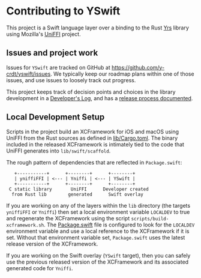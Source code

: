 # Contributing to YSwift

This project is a Swift language layer over a binding to the Rust [Yrs](https://github.com/y-crdt/y-crdt) library using Mozilla's [UniFFI](https://github.com/mozilla/uniffi-rs/) project.

## Issues and project work

Issues for `YSwift` are tracked on GitHub at https://github.com/y-crdt/yswift/issues.
We typically keep our roadmap plans within one of those issues, and use issues to loosely track out progress.

This project keeps track of decision points and choices in the library development in a [Developer's Log](./devnotes/DevLog.md), and has a [release process documented](./devnotes/release-process.md).

## Local Development Setup

Scripts in the project build an XCFramework for iOS and macOS using UniFFI from the Rust sources as defined in [lib/Cargo.toml](./lib/Cargo.toml).
The binary included in the released XCFramework is intimately tied to the code that UniFFI generates into `lib/swift/scaffold`.

The rough pattern of dependencies that are reflected in `Package.swift`:

```
   +-----------+      +--------+      +--------+
   | yniffiFFI | <--- | Yniffi | <--- | YSwift |
   +-----------+      +--------+      +--------+
 C static library       UniFFI      Developer created
  from Rust lib        generated      Swift overlay
```

If you are working on any of the layers within the `lib` directory (the targets `yniffiFFI` or `Yniffi`) then set a local environment variable `LOCALDEV` to true and regenerate the XCFramework using the script `scripts/build-xcframework.sh`.
The [Package.swift](./Package.swift) file is configured to look for the `LOCALDEV` environment variable and use a local reference to the XCFramework if it is set.
Without that environment variable set, `Package.swift` uses the latest release version of the XCFramework.

If you are working on the Swift overlay (`YSwift` target), then you can safely use
the previous released version of the XCFramework and its associated generated code for `Yniffi`.
